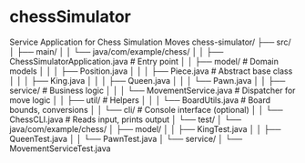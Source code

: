 # chessSimulator
Service Application for Chess Simulation Moves
chess-simulator/
├── src/
│   ├── main/
│   │   └── java/com/example/chess/
│   │       ├── ChessSimulatorApplication.java       # Entry point
│   │       ├── model/                               # Domain models
│   │       │   ├── Position.java
│   │       │   ├── Piece.java                       # Abstract base class
│   │       │   ├── King.java
│   │       │   ├── Queen.java
│   │       │   └── Pawn.java
│   │       ├── service/                             # Business logic
│   │       │   └── MovementService.java             # Dispatcher for move logic
│   │       ├── util/                                # Helpers
│   │       │   └── BoardUtils.java                  # Board bounds, conversions
│   │       └── cli/                                 # Console interface (optional)
│   │           └── ChessCLI.java                    # Reads input, prints output
│   └── test/
│       └── java/com/example/chess/
│           ├── model/
│           │   ├── KingTest.java
│           │   ├── QueenTest.java
│           │   └── PawnTest.java
│           └── service/
│               └── MovementServiceTest.java